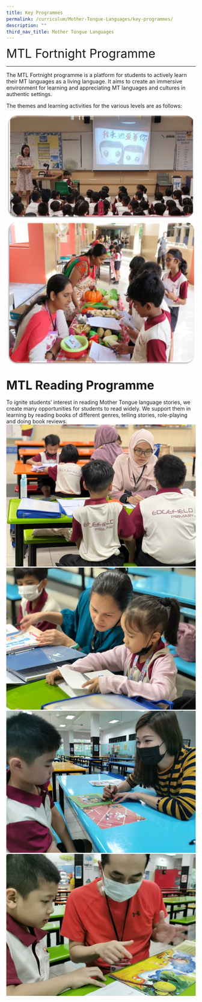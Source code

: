 ```yaml
---
title: Key Programmes
permalink: /curriculum/Mother-Tongue-Languages/key-programmes/
description: ""
third_nav_title: Mother Tongue Languages
---
```

<font size="6">MTL Fortnight Programme </font>  

-----------------------------

The MTL Fortnight programme is a platform for students to actively learn their MT languages as a living language. It aims to create an immersive environment for learning and appreciating MT languages and cultures in authentic settings.  
  
The themes and learning activities for the various levels are as follows:

![](/images/MT4.jpeg)
<br>
![](/images/MT5.jpeg)

<font size="6">MTL Reading Programme</font>
-----------------------------
To ignite students’ interest in reading Mother Tongue language stories, we create many opportunities for students to read widely. We support them in learning by reading books of different genres, telling stories, role-playing and doing book reviews.
![](/images/Reading%20Prog_01.jpeg)
![](/images/Reading%20Prog_02.jpeg)
![](/images/Reading%20Prog_03.jpeg)
![](/images/Reading%20Prog_04.jpeg)